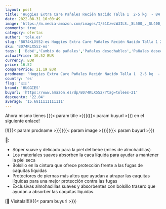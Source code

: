 ```yaml
---
layout: post
title: 'Huggies Extra Care Pañales Recién Nacido Talla 1  2-5 kg  - 84 pañales'
date: 2022-08-31 16:00:49
image: 'https://m.media-amazon.com/images/I/51CzwzW3ILS._SL500_._SL400_.jpg'
comments: true
category: ofertas
author: 'tole.es'
slug: 'B074KLX552-es Huggies Extra Care Pañales Recién Nacido Talla 1 2-5 kg -...'
sku: 'B074KLX552-es'
tags: [ 'Bebé','Cambio de pañales','Pañales desechables','Pañales desechables para bebés','Pañales para bebé','huggies','nacido','pañales','recién','🇪🇸', ]
actualPrice: 16.52 EUR
currency: EUR
price: 16.52
comparePrice: 21.19 EUR
prodname: 'Huggies Extra Care Pañales Recién Nacido Talla 1  2-5 kg  - 84 pañales'
country: 'es'
flag: '🇪🇸'
brand: 'HUGGIES'
buyurl: 'https://www.amazon.es/dp/B074KLX552/?tag=tolees-21'
descuento: '22.04'
average: '15.6811111111111'
---
```


Ahora mismo tienes [{{< param title >}}]({{< param buyurl >}}) en el siguiente enlace!

[![{{< param prodname >}}]({{< param image >}})]({{< param buyurl >}})

🔎:

- Súper suave y delicado para la piel del bebe (miles de almohadillas)
- Los materiales suaves absorben la caca líquida para ayudar a mantener la piel seca
- Bolsillo en la cintura que ofrece protección frente a las fugas de caquitas liquidas
- Protectores de piernas más altos que ayudan a atrapar las caquitas líquidas para una mejor protección contra las fugas
- Exclusivas almohadillas suaves y absorbentes con bolsillo trasero que ayudan a absorber las caquitas líquidas

[🛒 Visítala!!!]({{< param buyurl >}})
